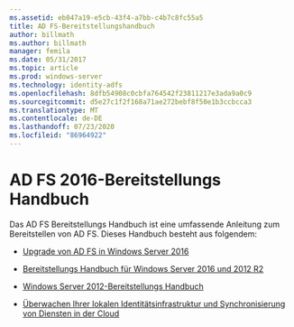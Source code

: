 ```yaml
---
ms.assetid: eb047a19-e5cb-43f4-a7bb-c4b7c8fc55a5
title: AD FS-Bereitstellungshandbuch
author: billmath
ms.author: billmath
manager: femila
ms.date: 05/31/2017
ms.topic: article
ms.prod: windows-server
ms.technology: identity-adfs
ms.openlocfilehash: 8dfb54908c0cbfa764542f23811217e3ada9a0c9
ms.sourcegitcommit: d5e27c1f2f168a71ae272bebf8f50e1b3ccbcca3
ms.translationtype: MT
ms.contentlocale: de-DE
ms.lasthandoff: 07/23/2020
ms.locfileid: "86964922"
---
```

# <a name="ad-fs-2016-deployment-guide"></a>AD FS 2016-Bereitstellungs Handbuch


Das AD FS Bereitstellungs Handbuch ist eine umfassende Anleitung zum Bereitstellen von AD FS.  Dieses Handbuch besteht aus folgendem:

  
* [Upgrade von AD FS in Windows Server 2016](./upgrading-to-ad-fs-in-windows-server.md)  

* [Bereitstellungs Handbuch für Windows Server 2016 und 2012 R2](Windows-Server-2012-R2-AD-FS-Deployment-Guide.md)

* [Windows Server 2012-Bereitstellungs Handbuch](Windows-Server-2012-AD-FS-Deployment-Guide.md)

* [Überwachen Ihrer lokalen Identitätsinfrastruktur und Synchronisierung von Diensten in der Cloud](/azure/active-directory/hybrid/whatis-hybrid-identity)
  
